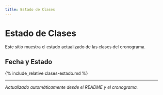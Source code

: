 ```yaml
---
title: Estado de Clases
---
```


# Estado de Clases

Este sitio muestra el estado actualizado de las clases del cronograma.

## Fecha y Estado

{% include_relative clases-estado.md %}

---

_Actualizado automáticamente desde el README y el cronograma._

